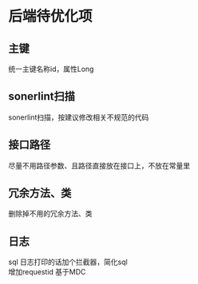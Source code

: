 # **后端待优化项**

## **主键**
统一主键名称id，属性Long

## **sonerlint扫描**
sonerlint扫描，按建议修改相关不规范的代码

## **接口路径**
尽量不用路径参数、且路径直接放在接口上，不放在常量里

## **冗余方法、类**
删除掉不用的冗余方法、类

## **日志**
sql 日志打印的话加个拦截器，简化sql  
增加requestid 基于MDC

